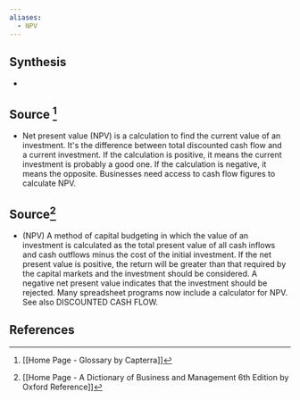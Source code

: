 ```yaml
---
aliases:
  - NPV
---
```

## Synthesis
- 
## Source [^1]
- Net present value (NPV) is a calculation to find the current value of an investment. It's the difference between total discounted cash flow and a current investment. If the calculation is positive, it means the current investment is probably a good one. If the calculation is negative, it means the opposite. Businesses need access to cash flow figures to calculate NPV.
## Source[^2]
- (NPV) A method of capital budgeting in which the value of an investment is calculated as the total present value of all cash inflows and cash outflows minus the cost of the initial investment. If the net present value is positive, the return will be greater than that required by the capital markets and the investment should be considered. A negative net present value indicates that the investment should be rejected. Many spreadsheet programs now include a calculator for NPV. See also DISCOUNTED CASH FLOW.
## References

[^1]: [[Home Page - Glossary by Capterra]]
[^2]: [[Home Page - A Dictionary of Business and Management 6th Edition by Oxford Reference]]